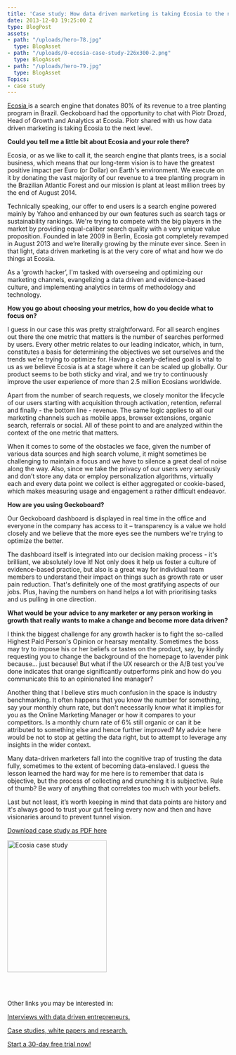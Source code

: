 ```yaml
---
title: 'Case study: How data driven marketing is taking Ecosia to the next level'
date: 2013-12-03 19:25:00 Z
type: BlogPost
assets:
- path: "/uploads/hero-78.jpg"
  type: BlogAsset
- path: "/uploads/0-ecosia-case-study-226x300-2.png"
  type: BlogAsset
- path: "/uploads/hero-79.jpg"
  type: BlogAsset
Topics:
- case study
---
```


<p><a href="http://www.ecosia.org">Ecosia </a> is a search engine that donates 80% of its revenue to a tree planting program in Brazil. Geckoboard had the opportunity to chat with Piotr Drozd, Head of Growth and Analytics at Ecosia. Piotr shared with us how data driven marketing is taking Ecosia to the next level.</p>

<p><strong>Could you tell me a little bit about Ecosia and your role there?</strong></p>
<p>Ecosia, or as we like to call it, the search engine that plants trees, is a social business, which means that our long-term vision is to have the greatest positive impact per Euro (or Dollar) on Earth's environment. We execute on it by donating the vast majority of our revenue to a tree planting program in the Brazilian Atlantic Forest and our mission is plant at least million trees by the end of August 2014.</p>
<p>Technically speaking, our offer to end users is a search engine powered mainly by Yahoo and enhanced by our own features such as search tags or sustainability rankings. We're trying to compete with the big players in the market by providing equal-caliber search quality with a very unique value proposition. Founded in late 2009 in Berlin, Ecosia got completely revamped in August 2013 and we’re literally growing by the minute ever since. Seen in that light, data driven marketing is at the very core of what and how we do things at Ecosia.</p>
<p>As a ‘growth hacker’, I'm tasked with overseeing and optimizing our marketing channels, evangelizing a data driven and evidence-based culture, and implementing analytics in terms of methodology and technology.</p>
<p><strong>How you go about choosing your metrics, how do you decide what to focus on?</strong></p>
<p>I guess in our case this was pretty straightforward. For all search engines out there the one metric that matters is the number of searches performed by users. Every other metric relates to our leading indicator, which, in turn, constitutes a basis for determining the objectives we set ourselves and the trends we're trying to optimize for. Having a clearly-defined goal is vital to us as we believe Ecosia is at a stage where it can be scaled up globally. Our product seems to be both sticky and viral, and we try to continuously improve the user experience of more than 2.5 million Ecosians worldwide.</p>
<p>Apart from the number of search requests, we closely monitor the lifecycle of our users starting with acquisition through activation, retention, referral and finally - the bottom line - revenue. The same logic applies to all our marketing channels such as mobile apps, browser extensions, organic search, referrals or social. All of these point to and are analyzed within the context of the one metric that matters.</p>
<p>When it comes to some of the obstacles we face, given the number of various data sources and high search volume, it might sometimes be challenging to maintain a focus and we have to silence a great deal of noise along the way. Also, since we take the privacy of our users very seriously and don’t store any data or employ personalization algorithms, virtually each and every data point we collect is either aggregated or cookie-based, which makes measuring usage and engagement a rather difficult endeavor.</p>
<p><strong>How are you using Geckoboard?</strong></p>
<p>Our Geckoboard dashboard is displayed in real time in the office and everyone in the company has access to it – transparency is a value we hold closely and we believe that the more eyes see the numbers we're trying to optimize the better.</p>
<p>The dashboard itself is integrated into our decision making process - it's brilliant, we absolutely love it! Not only does it help us foster a culture of evidence-based practice, but also is a great way for individual team members to understand their impact on things such as growth rate or user pain reduction. That's definitely one of the most gratifying aspects of our jobs. Plus, having the numbers on hand helps a lot with prioritising tasks and us pulling in one direction.</p>
<p><strong>What would be your advice to any marketer or any person working in growth that really wants to make a change and become more data driven?</strong></p>
<p>I think the biggest challenge for any growth hacker is to fight the so-called Highest Paid Person's Opinion or hearsay mentality. Sometimes the boss may try to impose his or her beliefs or tastes on the product, say, by kindly requesting you to change the background of the homepage to lavender pink because… just because! But what if the UX research or the A/B test you’ve done indicates that orange significantly outperforms pink and how do you communicate this to an opinionated line manager?</p>
<p>Another thing that I believe stirs much confusion in the space is industry benchmarking. It often happens that you know the number for something, say your monthly churn rate, but don't necessarily know what it implies for you as the Online Marketing Manager or how it compares to your competitors. Is a monthly churn rate of 6% still organic or can it be attributed to something else and hence further improved? My advice here would be not to stop at getting the data right, but to attempt to leverage any insights in the wider context.</p>
<p>Many data-driven marketers fall into the cognitive trap of trusting the data fully, sometimes to the extent of becoming data-enslaved. I guess the lesson learned the hard way for me here is to remember that data is objective, but the process of collecting and crunching it is subjective. Rule of thumb? Be wary of anything that correlates too much with your beliefs.</p>
<p>Last but not least, it’s worth keeping in mind that data points are history and it's always good to trust your gut feeling every now and then and have visionaries around to prevent tunnel vision.</p>
<p><a href="https://gallery.mailchimp.com/f8c11c17753d5c653c8d22b3d/files/Geckoboard_ecosia_case_study.pdf" target="_blank">Download case study as PDF here </a></p>
<p><a href="https://gallery.mailchimp.com/f8c11c17753d5c653c8d22b3d/files/Geckoboard_ecosia_case_study.pdf"><img class="wp-float-center" src="/uploads/0-ecosia-case-study-226x300-2.png" alt="Ecosia case study" width="226" height="300"></a></p>
<br> 
<p>Other links you may be interested in:</p>
<p><a href="/learn/interviews/">Interviews with data driven entrepreneurs.</a></p>
<p><a href="/learn/case-studies/">Case studies, white papers and research.</a></p>
<p><a href="https://www.geckoboard.com/try-geckoboard/">Start a 30-day free trial now!</a></p>
